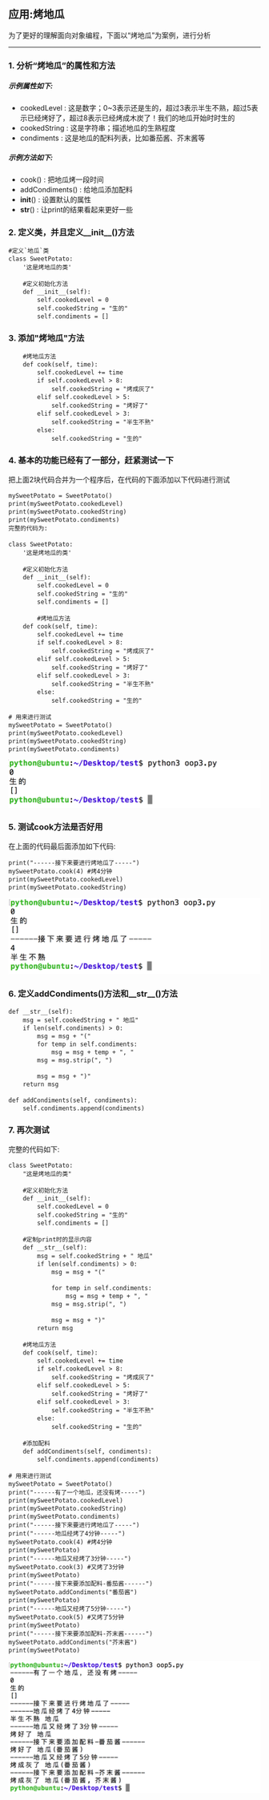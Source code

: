 ## 应用:烤地瓜
为了更好的理解面向对象编程，下面以“烤地瓜”为案例，进行分析

---
### 1. 分析“烤地瓜”的属性和方法
##### 示例属性如下:
+ cookedLevel : 这是数字；0~3表示还是生的，超过3表示半生不熟，超过5表示已经烤好了，超过8表示已经烤成木炭了！我们的地瓜开始时时生的
+ cookedString : 这是字符串；描述地瓜的生熟程度
+ condiments : 这是地瓜的配料列表，比如番茄酱、芥末酱等

##### 示例方法如下:
+ cook() : 把地瓜烤一段时间
+ addCondiments() : 给地瓜添加配料
+ __init__() : 设置默认的属性
+ __str__() : 让print的结果看起来更好一些

### 2. 定义类，并且定义__init__()方法

    #定义`地瓜`类
    class SweetPotato:
        '这是烤地瓜的类'

        #定义初始化方法
        def __init__(self):
            self.cookedLevel = 0
            self.cookedString = "生的"
            self.condiments = []

### 3. 添加"烤地瓜"方法

        #烤地瓜方法
        def cook(self, time):
            self.cookedLevel += time
            if self.cookedLevel > 8:
                self.cookedString = "烤成灰了"
            elif self.cookedLevel > 5:
                self.cookedString = "烤好了"    
            elif self.cookedLevel > 3:
                self.cookedString = "半生不熟"
            else:
                self.cookedString = "生的"

### 4. 基本的功能已经有了一部分，赶紧测试一下
把上面2块代码合并为一个程序后，在代码的下面添加以下代码进行测试

    mySweetPotato = SweetPotato()
    print(mySweetPotato.cookedLevel)
    print(mySweetPotato.cookedString)
    print(mySweetPotato.condiments)
    完整的代码为:

    class SweetPotato:
        '这是烤地瓜的类'

        #定义初始化方法
        def __init__(self):
            self.cookedLevel = 0
            self.cookedString = "生的"
            self.condiments = []

            #烤地瓜方法
        def cook(self, time):
            self.cookedLevel += time
            if self.cookedLevel > 8:
                self.cookedString = "烤成灰了"
            elif self.cookedLevel > 5:
                self.cookedString = "烤好了"    
            elif self.cookedLevel > 3:
                self.cookedString = "半生不熟"
            else:
                self.cookedString = "生的"

    # 用来进行测试
    mySweetPotato = SweetPotato()
    print(mySweetPotato.cookedLevel)
    print(mySweetPotato.cookedString)
    print(mySweetPotato.condiments)

![alt文本](Images/Snip20161023_88.png "Title")

### 5. 测试cook方法是否好用
在上面的代码最后面添加如下代码:

    print("------接下来要进行烤地瓜了-----")
    mySweetPotato.cook(4) #烤4分钟
    print(mySweetPotato.cookedLevel)
    print(mySweetPotato.cookedString)

![alt文本](Images/Snip20161023_89.png "Title")

### 6. 定义addCondiments()方法和__str__()方法

    def __str__(self):
        msg = self.cookedString + " 地瓜"
        if len(self.condiments) > 0:
            msg = msg + "("
            for temp in self.condiments:
                msg = msg + temp + ", "
            msg = msg.strip(", ")

            msg = msg + ")"
        return msg

    def addCondiments(self, condiments):
        self.condiments.append(condiments)
### 7. 再次测试
完整的代码如下:


    class SweetPotato:
        "这是烤地瓜的类"

        #定义初始化方法
        def __init__(self):
            self.cookedLevel = 0
            self.cookedString = "生的"
            self.condiments = []

        #定制print时的显示内容
        def __str__(self):
            msg = self.cookedString + " 地瓜"
            if len(self.condiments) > 0:
                msg = msg + "("

                for temp in self.condiments:
                    msg = msg + temp + ", "
                msg = msg.strip(", ")

                msg = msg + ")"
            return msg

        #烤地瓜方法
        def cook(self, time):
            self.cookedLevel += time
            if self.cookedLevel > 8:
                self.cookedString = "烤成灰了"
            elif self.cookedLevel > 5:
                self.cookedString = "烤好了"    
            elif self.cookedLevel > 3:
                self.cookedString = "半生不熟"
            else:
                self.cookedString = "生的"

        #添加配料
        def addCondiments(self, condiments):
            self.condiments.append(condiments)

    # 用来进行测试
    mySweetPotato = SweetPotato()
    print("------有了一个地瓜，还没有烤-----")
    print(mySweetPotato.cookedLevel)
    print(mySweetPotato.cookedString)
    print(mySweetPotato.condiments)
    print("------接下来要进行烤地瓜了-----")
    print("------地瓜经烤了4分钟-----")
    mySweetPotato.cook(4) #烤4分钟
    print(mySweetPotato)
    print("------地瓜又经烤了3分钟-----")
    mySweetPotato.cook(3) #又烤了3分钟
    print(mySweetPotato)
    print("------接下来要添加配料-番茄酱------")
    mySweetPotato.addCondiments("番茄酱")
    print(mySweetPotato)
    print("------地瓜又经烤了5分钟-----")
    mySweetPotato.cook(5) #又烤了5分钟
    print(mySweetPotato)
    print("------接下来要添加配料-芥末酱------")
    mySweetPotato.addCondiments("芥末酱")
    print(mySweetPotato)

![alt文本](Images/Snip20161023_90.png "Title")
